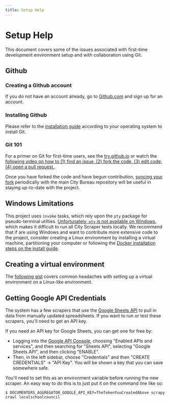 ```yaml
---
title: Setup Help
---
```


<h1 class="hidden">Setup Help</h1>

This document covers some of the issues associated with first-time development environment setup and with collaboration using Git.

## Github

### Creating a Github account
If you do not have an account already, go to [Github.com](https://github.com/) and sign up for an account.

### Installing Github
Please refer to the [installation guide](https://git-scm.com/book/en/v2/Getting-Started-Installing-Git) according to your operating system to install Git.

### Git 101
For a primer on Git for first-time users, see the [try.github.io](https://try.github.io/levels/1/challenges/1) or watch the [following video on how to (1) find an issue, (2) fork the code, (3) edit code, (4) open a pull request.](https://www.youtube.com/watch?list=PLyCZ96_3y5LXfPVZkHjhHRuIWhcjvCyQA&v=m_MjzgvVZ28).

Once you have forked the code and have begun contribution, [syncing your fork](https://help.github.com/articles/syncing-a-fork/) periodically with the main City Bureau repository will be useful in staying up-to-date with the project.

## Windows Limitations

This project uses `invoke` tasks, which rely upon the `pty` package for pseudo-terminal utilties. [Unfortunately, `pty` is not available on Windows](https://github.com/City-Bureau/city-scrapers/issues/62), which makes it difficult to run all City Scraper tests locally. We recommend that if are using Windows and  want to contribute more extensive code to the project, consider creating a Linux environment by installing a virtual machine, partitioning your computer or following the [Docker installation steps on the install guide](02_installation.md#step-2-option-1-local-python-3-and-virtualenv).

## Creating a virtual environment

The [following gist](https://gist.github.com/bonfirefan/c5556ca54e8bbe9d83764730c36a4b3e) covers common headaches with setting up a virtual environment on a Linux-like environment.

## Getting Google API Credentials

The system has a few scrapers that use the [Google Sheets API]() to pull in
data from manually updated spreadsheets. If you want to run or test these
scrapers, you'll need to get an API key.

If you need an API key for Google Sheets, you can get one for free by:
* Logging into the [Google API Console](https://console.cloud.google.com/apis), choosing "Enabled APIs and services", and then searching for "Sheets API", selecting "Google Sheets API", and then clicking "ENABLE".
* Then, in the left sidebar, choose "Credentials" and then "CREATE CREDENTIALS" -> "API Key". You will be shown a key that you can save somewhere safe.

You'll need to set this as an environment variable before running the new scraper. An easy way to do this is to just put it on the command line like so:

```shell
$ DOCUMENTERS_AGGREGATOR_GOOGLE_API_KEY=TheTokenYouCreatedAbove scrapy crawl localschoolcouncil
```
